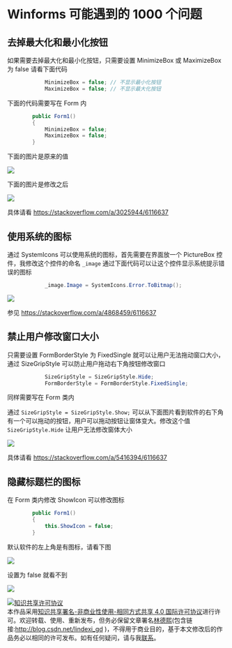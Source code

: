 
# Winforms 可能遇到的 1000 个问题


<!--more-->


<!-- CreateTime:2018/10/15 9:35:15 -->

<!-- csdn -->
<!-- 标签：C# -->

## 去掉最大化和最小化按钮

如果需要去掉最大化和最小化按钮，只需要设置 MinimizeBox 或 MaximizeBox 为 false 请看下面代码

```csharp
            MinimizeBox = false; // 不显示最小化按钮
            MaximizeBox = false; // 不显示最大化按钮
```

下面的代码需要写在 Form 内

```csharp
        public Form1()
        {
        	MinimizeBox = false;
            MaximizeBox = false;
        }
```

下面的图片是原来的值

<!-- ![](image/Winforms 可能遇到的 1000 个问题/Winforms 可能遇到的 1000 个问题3.png) -->

![](http://cdn.lindexi.site/lindexi%2F2018101585516689)

下面的图片是修改之后

<!-- ![](image/Winforms 可能遇到的 1000 个问题/Winforms 可能遇到的 1000 个问题6.png) -->

![](http://cdn.lindexi.site/lindexi%2F2018101593416619)

具体请看 https://stackoverflow.com/a/3025944/6116637

## 使用系统的图标

通过 SystemIcons 可以使用系统的图标，首先需要在界面放一个 PictureBox 控件，我修改这个控件的命名 `_image` 通过下面代码可以让这个控件显示系统提示错误的图标

```csharp
            _image.Image = SystemIcons.Error.ToBitmap();
```

<!-- ![](image/Winforms 可能遇到的 1000 个问题/Winforms 可能遇到的 1000 个问题0.png) -->

![](http://cdn.lindexi.site/lindexi%2F2018101584938619)

参见 https://stackoverflow.com/a/4868459/6116637

## 禁止用户修改窗口大小

只需要设置 FormBorderStyle 为 FixedSingle 就可以让用户无法拖动窗口大小，通过 SizeGripStyle 可以防止用户拖动右下角按钮修改窗口

```csharp
            SizeGripStyle = SizeGripStyle.Hide;
            FormBorderStyle = FormBorderStyle.FixedSingle;
```

同样需要写在 Form 类内

通过 `SizeGripStyle = SizeGripStyle.Show;` 可以从下面图片看到软件的右下角有一个可以拖动的按钮，用户可以拖动按钮让窗体变大。修改这个值 `SizeGripStyle.Hide` 让用户无法修改窗体大小 

<!-- ![](image/Winforms 可能遇到的 1000 个问题/Winforms 可能遇到的 1000 个问题1.png) -->

![](http://cdn.lindexi.site/lindexi%2F2018101585055784)

具体请看 https://stackoverflow.com/a/5416394/6116637

## 隐藏标题栏的图标

在 Form 类内修改 ShowIcon 可以修改图标

```csharp
        public Form1()
        {
        	this.ShowIcon = false;
        }
```

默认软件的左上角是有图标，请看下图

<!-- ![](image/Winforms 可能遇到的 1000 个问题/Winforms 可能遇到的 1000 个问题5.png) -->

![](http://cdn.lindexi.site/lindexi%2F2018101585516689)

设置为 false 就看不到

<!-- ![](image/Winforms 可能遇到的 1000 个问题/Winforms 可能遇到的 1000 个问题7.png) -->

![](http://cdn.lindexi.site/lindexi%2F201810159359115)





<a rel="license" href="http://creativecommons.org/licenses/by-nc-sa/4.0/"><img alt="知识共享许可协议" style="border-width:0" src="https://licensebuttons.net/l/by-nc-sa/4.0/88x31.png" /></a><br />本作品采用<a rel="license" href="http://creativecommons.org/licenses/by-nc-sa/4.0/">知识共享署名-非商业性使用-相同方式共享 4.0 国际许可协议</a>进行许可。欢迎转载、使用、重新发布，但务必保留文章署名[林德熙](http://blog.csdn.net/lindexi_gd)(包含链接:http://blog.csdn.net/lindexi_gd )，不得用于商业目的，基于本文修改后的作品务必以相同的许可发布。如有任何疑问，请与我[联系](mailto:lindexi_gd@163.com)。